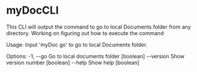 # myDocCLI

This CLI will output the command to go to local Documents folder from any directory. Working on figuring out how to execute the command

Usage: Input 'myDoc go' to go to local Documents folder.

Options:
  -1, --go       Go to local documents folder                          [boolean]
      --version  Show version number                                   [boolean]
      --help     Show help                                             [boolean]
